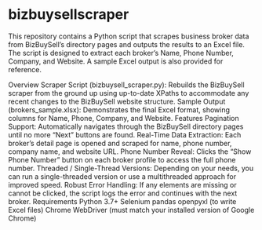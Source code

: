 # bizbuysellscraper
This repository contains a Python script that scrapes business broker data from BizBuySell’s directory pages and outputs the results to an Excel file. The script is designed to extract each broker’s Name, Phone Number, Company, and Website. A sample Excel output is also provided for reference.

Overview
Scraper Script (bizbuysell_scraper.py):
Rebuilds the BizBuySell scraper from the ground up using up-to-date XPaths to accommodate any recent changes to the BizBuySell website structure.
Sample Output (brokers_sample.xlsx):
Demonstrates the final Excel format, showing columns for Name, Phone, Company, and Website.
Features
Pagination Support:
Automatically navigates through the BizBuySell directory pages until no more “Next” buttons are found.
Real-Time Data Extraction:
Each broker’s detail page is opened and scraped for name, phone number, company name, and website URL.
Phone Number Reveal:
Clicks the “Show Phone Number” button on each broker profile to access the full phone number.
Threaded / Single-Thread Versions:
Depending on your needs, you can run a single-threaded version or use a multithreaded approach for improved speed.
Robust Error Handling:
If any elements are missing or cannot be clicked, the script logs the error and continues with the next broker.
Requirements
Python 3.7+
Selenium
pandas
openpyxl (to write Excel files)
Chrome WebDriver (must match your installed version of Google Chrome)
